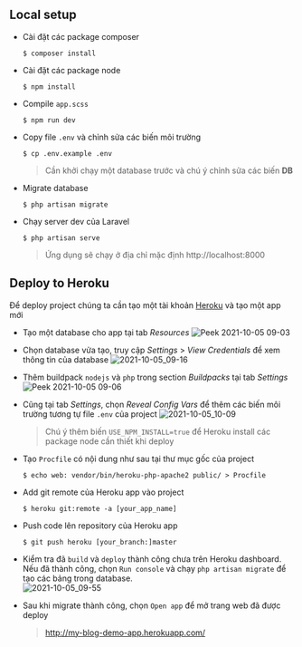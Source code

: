 ## Local setup

-   Cài đặt các package composer

    ```console
    $ composer install
    ```

-   Cài đặt các package node

    ```console
    $ npm install
    ```

-   Compile `app.scss`

    ```console
    $ npm run dev
    ```

-   Copy file `.env` và chỉnh sửa các biến môi trường

    ```console
    $ cp .env.example .env
    ```

    > Cần khởi chạy một database trước và chú ý chỉnh sửa các biến **DB**

-   Migrate database

    ```console
    $ php artisan migrate
    ```

-   Chạy server dev của Laravel

    ```console
    $ php artisan serve
    ```

    > Ứng dụng sẽ chạy ở địa chỉ mặc định http://localhost:8000

## Deploy to Heroku

Để deploy project chúng ta cần tạo một tài khoản [Heroku](https://heroku.com) và tạo một app mới

-   Tạo một database cho app tại tab _Resources_
    ![Peek 2021-10-05 09-03](https://user-images.githubusercontent.com/82442432/135949176-5be12a9e-1046-495a-ba5f-72008aac9b1a.gif)

-   Chọn database vửa tạo, truy cập _Settings_ > _View Credentials_ để xem thông tin của database
    ![2021-10-05_09-16](https://user-images.githubusercontent.com/82442432/135949752-1ba9971e-30ea-4ea6-894c-781b89efd2d7.png)

-   Thêm buildpack `nodejs` và `php` trong section _Buildpacks_ tại tab _Settings_
    ![Peek 2021-10-05 09-06](https://user-images.githubusercontent.com/82442432/135949252-6eae81d9-3222-4ea0-b857-ee878c6e242d.gif)

-   Cũng tại tab _Settings_, chọn _Reveal Config Vars_ để thêm các biến môi trường tương tự file `.env` của project
    ![2021-10-05_10-09](https://user-images.githubusercontent.com/82442432/135953951-6a39b02e-c10c-4fe4-974a-b9f28b37ccc5.png)
    > Chú ý thêm biến `USE_NPM_INSTALL=true` để Heroku install các package node cần thiết khi deploy
    
-   Tạo `Procfile` có nội dung như sau tại thư mục gốc của project
    ```console
    $ echo web: vendor/bin/heroku-php-apache2 public/ > Procfile
    ```
    
-   Add git remote của Heroku app vào project
    ```console
    $ heroku git:remote -a [your_app_name]
    ```

-   Push code lên repository của Heroku app
    ```console
    $ git push heroku [your_branch:]master
    ```
    
-   Kiểm tra đã `build` và `deploy` thành công chưa trên Heroku dashboard. Nếu đã thành công, chọn `Run console` và chạy `php artisan migrate` để tạo các bảng trong database.   
    ![2021-10-05_09-55](https://user-images.githubusercontent.com/82442432/135952936-3d95df52-1c20-4cca-ab31-2ce5f3bb9a15.png)
    
-   Sau khi migrate thành công, chọn `Open app` để mở trang web đã được deploy
    > http://my-blog-demo-app.herokuapp.com/

